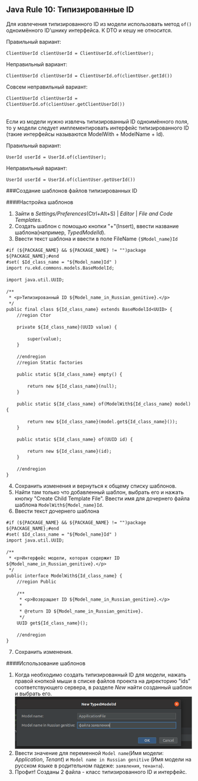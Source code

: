 ## Java Rule 10: Типизированные ID


Для извлечения типизированного ID из модели использовать метод `of()` одноимённого ID'шнику интерфейса. К DTO и кешу не относится.

Правильный вариант:
```
ClientUserId clientUserId = ClientUserId.of(clientUser);
```

Неправильный вариант:
```
ClientUserId clientUserId = ClientUserId.of(clientUser.getId())
```

Совсем неправильный вариант:
```
ClientUserId clientUserId = ClientUserId.of(clientUser.getClientUserId())
```
<br>
Если из модели нужно извлечь типизированный ID одноимённого поля, то у модели следует имплементировать интерфейс типизированного ID (такие интерфейсы называются ModelWith + ModelName + Id).

Правильный вариант:

```
UserId userId = UserId.of(clientUser);
```

Неправильный вариант:
```
UserId userId = UserId.of(clientUser.getUserId())
```

###Создание шаблонов файлов типизированных ID

####Настройка шаблонов

1. Зайти в _Settings/Preferences_(Ctrl+Alt+S) | _Editor_ | _File and Code Templates_.
2. Создать шаблон с помощью кнопки "+"(Insert), ввести название шаблона(например, _TypedModelId_).
3. Ввести текст шаблона и ввести в поле FileName ```{$Model_name}Id```
```
#if (${PACKAGE_NAME} && ${PACKAGE_NAME} != "")package ${PACKAGE_NAME};#end
#set( $Id_class_name = "${Model_name}Id" )
import ru.ekd.commons.models.BaseModelId;

import java.util.UUID;

/**
 * <p>Типизированный ID ${Model_name_in_Russian_genitive}.</p>
 */
public final class ${Id_class_name} extends BaseModelId<UUID> {
    //region Ctor

    private ${Id_class_name}(UUID value) {

        super(value);
    }

    //endregion
    //region Static factories

    public static ${Id_class_name} empty() {

        return new ${Id_class_name}(null);
    }

    public static ${Id_class_name} of(ModelWith${Id_class_name} model) {

        return new ${Id_class_name}(model.get${Id_class_name}());
    }

    public static ${Id_class_name} of(UUID id) {

        return new ${Id_class_name}(id);
    }

    //endregion
}

```
4. Сохранить изменения и вернуться к общему списку шаблонов. 
5. Найти там только что добавленный шаблон, выбрать его и нажать кнопку "Create Child Template File". Ввести имя для 
дочернего файла шаблона ```ModelWith${Model_name}Id```. 
6. Ввести текст дочернего шаблона
```
#if (${PACKAGE_NAME} && ${PACKAGE_NAME} != "")package ${PACKAGE_NAME};#end
#set( $Id_class_name = "${Model_name}Id" )
import java.util.UUID;

/**
 * <p>Интерфейс модели, которая содержит ID ${Model_name_in_Russian_genitive}.</p>
 */
public interface ModelWith${Id_class_name} {
    //region Public

    /**
     * <p>Возвращает ID ${Model_name_in_Russian_genitive}.</p>
     *
     * @return ID ${Model_name_in_Russian_genitive}.
     */
    UUID get${Id_class_name}();

    //endregion
}

```
7. Сохранить изменения.

####Использование шаблонов
1. Когда необходимо создать типизированный ID для модели, нажать правой кнопкой мыши в списке файлов проекта на 
директорию "ids" соответствующего сервера, в разделе _New_ найти созданный шаблон и выбрать его.
![settings](/images/backend/java/typified_id/template_creation.png)
2. Ввести значение для переменной ```Model name```(Имя модели: _Application_, _Tenant_) и ```Model name in Russian genitive``` (Имя модели на русском языке в родительном падеже: ```заявления```, ```тенанта```).
3. Профит! Созданы 2 файла - класс типизированного ID и интерфейс.

